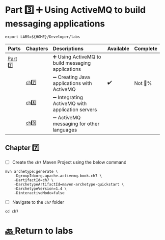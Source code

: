 # Part :three: :heavy_plus_sign: Using ActiveMQ to build messaging applications

```
export LABS=${HOME}/Developer/labs
```

| Parts                | Chapters            | Descriptions                                                         | Available | Complete |
|----------------------|---------------------|:---------------------------------------------------------------------|-----------|----------|
| [Part :three:](.)  |                       | :heavy_plus_sign: Using ActiveMQ to build messaging applications     |           |          |
|                      | [`ch`:seven: ](ch7) | :heavy_minus_sign: Creating Java applications with ActiveMQ          | :heavy_check_mark: | Not :100:%|
|                      | [`ch`:eight: ](ch8) | :heavy_minus_sign: Integrating ActiveMQ with application servers     |           |          |
|                      | [`ch`:nine: ](ch9)  | :heavy_minus_sign: ActiveMQ messaging for other languages            |           |          |

## Chapter :seven:

- [ ] Create the `ch7` Maven Project using the below command

```
mvn archetype:generate \
    -DgroupId=org.apache.activemq.book.ch7 \
    -DartifactId=ch7 \
    -DarchetypeArtifactId=maven-archetype-quickstart \
    -DarchetypeVersion=1.4 \
    -DinteractiveMode=false
```
- [ ] Navigate to the `ch7` folder

```
cd ch7
```

# [:back: ](../README.md) Return to labs
